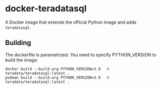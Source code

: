 # docker-teradatasql

A Docker image that extends the official Python image and adds `teradatasql`.
## Building

The dockerfile is parametrized. You need to specify PYTHON_VERSION to build the image:

```
docker build --build-arg PYTHON_VERSION=3.9  -t teradata/teradatasql:latest .
podman build --build-arg PYTHON_VERSION=3.9  -t teradata/teradatasql:latest .
```